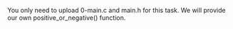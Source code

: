 You only need to upload 0-main.c and main.h for this task. We will provide our own positive_or_negative() function.
